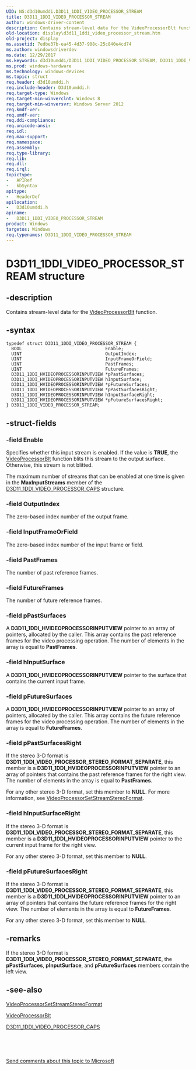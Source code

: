 ```yaml
---
UID: NS:d3d10umddi.D3D11_1DDI_VIDEO_PROCESSOR_STREAM
title: D3D11_1DDI_VIDEO_PROCESSOR_STREAM
author: windows-driver-content
description: Contains stream-level data for the VideoProcessorBlt function.
old-location: display\d3d11_1ddi_video_processor_stream.htm
old-project: display
ms.assetid: 7edbe37b-ea45-4d37-908c-25c840e4cd74
ms.author: windowsdriverdev
ms.date: 12/29/2017
ms.keywords: d3d10umddi/D3D11_1DDI_VIDEO_PROCESSOR_STREAM, D3D11_1DDI_VIDEO_PROCESSOR_STREAM structure [Display Devices], display.d3d11_1ddi_video_processor_stream, D3D11_1DDI_VIDEO_PROCESSOR_STREAM
ms.prod: windows-hardware
ms.technology: windows-devices
ms.topic: struct
req.header: d3d10umddi.h
req.include-header: D3d10umddi.h
req.target-type: Windows
req.target-min-winverclnt: Windows 8
req.target-min-winversvr: Windows Server 2012
req.kmdf-ver: 
req.umdf-ver: 
req.ddi-compliance: 
req.unicode-ansi: 
req.idl: 
req.max-support: 
req.namespace: 
req.assembly: 
req.type-library: 
req.lib: 
req.dll: 
req.irql: 
topictype:
-	APIRef
-	kbSyntax
apitype:
-	HeaderDef
apilocation:
-	D3d10umddi.h
apiname:
-	D3D11_1DDI_VIDEO_PROCESSOR_STREAM
product: Windows
targetos: Windows
req.typenames: D3D11_1DDI_VIDEO_PROCESSOR_STREAM
---
```


# D3D11_1DDI_VIDEO_PROCESSOR_STREAM structure


## -description


Contains stream-level data for the <a href="..\d3d10umddi\nc-d3d10umddi-pfnd3d11_1ddi_videoprocessorblt.md">VideoProcessorBlt</a> function.


## -syntax


````
typedef struct D3D11_1DDI_VIDEO_PROCESSOR_STREAM {
  BOOL                                Enable;
  UINT                                OutputIndex;
  UINT                                InputFrameOrField;
  UINT                                PastFrames;
  UINT                                FutureFrames;
  D3D11_1DDI_HVIDEOPROCESSORINPUTVIEW *pPastSurfaces;
  D3D11_1DDI_HVIDEOPROCESSORINPUTVIEW hInputSurface;
  D3D11_1DDI_HVIDEOPROCESSORINPUTVIEW *pFutureSurfaces;
  D3D11_1DDI_HVIDEOPROCESSORINPUTVIEW *pPastSurfacesRight;
  D3D11_1DDI_HVIDEOPROCESSORINPUTVIEW hInputSurfaceRight;
  D3D11_1DDI_HVIDEOPROCESSORINPUTVIEW *pFutureSurfacesRight;
} D3D11_1DDI_VIDEO_PROCESSOR_STREAM;
````


## -struct-fields




### -field Enable

Specifies whether this input stream is enabled. If the value is <b>TRUE</b>, the <a href="..\d3d10umddi\nc-d3d10umddi-pfnd3d11_1ddi_videoprocessorblt.md">VideoProcessorBlt</a> function blits this stream to the output surface. Otherwise, this stream is not blitted.

The maximum number of streams that can be enabled at one time is given in the <b>MaxInputStreams</b> member of the <a href="..\d3d10umddi\ns-d3d10umddi-d3d11_1ddi_video_processor_caps.md">D3D11_1DDI_VIDEO_PROCESSOR_CAPS</a> structure.


### -field OutputIndex

The zero-based index number of the output frame.


### -field InputFrameOrField

The zero-based index number of the input frame or field.


### -field PastFrames

The number of past reference frames.


### -field FutureFrames

The number of future reference frames.


### -field pPastSurfaces

A <b>D3D11_1DDI_HVIDEOPROCESSORINPUTVIEW</b> pointer to an array of  pointers, allocated by the caller. This array contains the past reference frames for the video processing operation. The number of elements in the array is equal to <b>PastFrames</b>.


### -field hInputSurface

A <b>D3D11_1DDI_HVIDEOPROCESSORINPUTVIEW</b> pointer to the surface that contains the current input frame.


### -field pFutureSurfaces

A <b>D3D11_1DDI_HVIDEOPROCESSORINPUTVIEW</b> pointer to an array of pointers, allocated by the caller. This array contains the future reference frames for the video processing operation. The number of elements in the array is equal to <b>FutureFrames</b>.


### -field pPastSurfacesRight

If the stereo 3-D format is <b>D3D11_1DDI_VIDEO_PROCESSOR_STEREO_FORMAT_SEPARATE</b>, this member is a <b>D3D11_1DDI_HVIDEOPROCESSORINPUTVIEW</b> pointer to an array of   pointers that contains the past reference frames for the right view. The number of elements in the array is equal to <b>PastFrames</b>.

For any other stereo 3-D format, set this member to <b>NULL</b>. For more information, see <a href="..\d3d10umddi\nc-d3d10umddi-pfnd3d11_1ddi_videoprocessorsetstreamstereoformat.md">VideoProcessorSetStreamStereoFormat</a>.






### -field hInputSurfaceRight

If the stereo 3-D format is <b>D3D11_1DDI_VIDEO_PROCESSOR_STEREO_FORMAT_SEPARATE</b>, this member is a <b>D3D11_1DDI_HVIDEOPROCESSORINPUTVIEW</b> pointer to the current input frame for the right view.

For any other stereo 3-D format, set this member to <b>NULL</b>. 

 




### -field pFutureSurfacesRight

If the stereo 3-D format is <b>D3D11_1DDI_VIDEO_PROCESSOR_STEREO_FORMAT_SEPARATE</b>, this member is a <b>D3D11_1DDI_HVIDEOPROCESSORINPUTVIEW</b> pointer to an array of  pointers that contains the future reference frames for the right view. The number of elements in the array is equal to <b>FutureFrames</b>.



For any other stereo 3-D format, set this member to <b>NULL</b>. 




## -remarks


If the stereo 3-D format is <b>D3D11_1DDI_VIDEO_PROCESSOR_STEREO_FORMAT_SEPARATE</b>, the <b>pPastSurfaces</b>, <b>pInputSurface</b>, and <b>pFutureSurfaces</b> members contain the left view.



## -see-also

<a href="..\d3d10umddi\nc-d3d10umddi-pfnd3d11_1ddi_videoprocessorsetstreamstereoformat.md">VideoProcessorSetStreamStereoFormat</a>

<a href="..\d3d10umddi\nc-d3d10umddi-pfnd3d11_1ddi_videoprocessorblt.md">VideoProcessorBlt</a>

<a href="..\d3d10umddi\ns-d3d10umddi-d3d11_1ddi_video_processor_caps.md">D3D11_1DDI_VIDEO_PROCESSOR_CAPS</a>

 

 

<a href="mailto:wsddocfb@microsoft.com?subject=Documentation%20feedback [display\display]:%20D3D11_1DDI_VIDEO_PROCESSOR_STREAM structure%20 RELEASE:%20(12/29/2017)&amp;body=%0A%0APRIVACY STATEMENT%0A%0AWe use your feedback to improve the documentation. We don't use your email address for any other purpose, and we'll remove your email address from our system after the issue that you're reporting is fixed. While we're working to fix this issue, we might send you an email message to ask for more info. Later, we might also send you an email message to let you know that we've addressed your feedback.%0A%0AFor more info about Microsoft's privacy policy, see http://privacy.microsoft.com/en-us/default.aspx." title="Send comments about this topic to Microsoft">Send comments about this topic to Microsoft</a>

